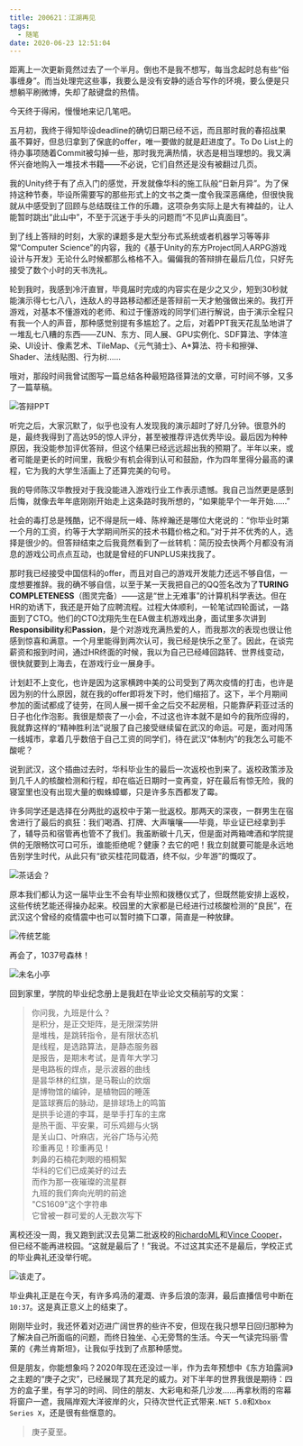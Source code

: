```yaml
---
title: 200621：江湖再见
tags:
  - 随笔
date: 2020-06-23 12:51:04
---
```


距离上一次更新竟然过去了一个半月。倒也不是我不想写，每当念起时总有些“俗事缠身”。而当处理完这些事，我要么是没有安静的适合写作的环境，要么便是只想躺平刷微博，失却了敲键盘的热情。

今天终于得闲，慢慢地来记几笔吧。

五月初，我终于得知毕设deadline的确切日期已经不远，而且那时我的春招战果虽不算好，但总归拿到了保底的offer，唯一要做的就是赶进度了。To Do List上的待办事项随着Commit被勾掉一些，那时我充满热情，状态是相当理想的。我又满怀兴奋地购入一堆技术书籍——不必说，它们自然还是没有被翻过几页。

我的Unity终于有了点入门的感觉，开发就像华科的施工队般“日新月异”。为了保持这种节奏，毕设所需要写的那些形式上的文书之类一度令我深恶痛绝，但很快我就从中感受到了回顾与总结既往工作的乐趣，这项杂务实际上是大有裨益的，让人能暂时跳出“此山中”，不至于沉迷于手头的问题而“不见庐山真面目”。

到了线上答辩的时刻，大家的课题多是大型分布式系统或者机器学习等等非常“Computer Science”的内容，我的《基于Unity的东方Project同人ARPG游戏设计与开发》无论什么时候都那么格格不入。偏偏我的答辩排在最后几位，只好先接受了数个小时的天书洗礼。

<!--more-->

轮到我时，我感到冷汗直冒，毕竟届时完成的内容实在是少之又少，短到30秒就能演示得七七八八，连敌人的寻路移动都还是答辩前一天才勉强做出来的。我打开游戏，对基本不懂游戏的老师、和过于懂游戏的同学们进行解说，由于演示全程只有我一个人的声音，那种感觉别提有多尴尬了。之后，对着PPT我天花乱坠地讲了一堆乱七八糟的东西——ZUN、东方、同人展、GPU实例化、SDF算法、字体渲染、UI设计、像素艺术、TileMap、《元气骑士》、A*算法、符卡和擦弹、Shader、法线贴图、行为树……

哦对，那段时间我曾试图写一篇总结各种最短路径算法的文章，可时间不够，又多了一篇草稿。

![答辩PPT](https://images.hakurei.red/z51u3qRUyGEcniD.jpg)

听完之后，大家沉默了，似乎也没有人发现我的演示超时了好几分钟。很意外的是，最终我得到了高达95的惊人评分，甚至被推荐评选优秀毕设。最后因为种种原因，我没能参加评优答辩，但这个结果已经远远超出我的预期了。半年以来，或者可能是更长的时间里，我极少有机会得到认可和鼓励，作为四年里得分最高的课程，它为我的大学生活画上了还算完美的句号。

我的导师陈汉华教授对于我没能进入游戏行业工作表示遗憾。我自己当然更是感到后悔，就像去年年底刚刚开始走上这条路时我所想的，“如果能早个一年开始……”

社会的毒打总是残酷，记不得是阮一峰、陈梓瀚还是哪位大佬说的：“你毕业时第一个月的工资，约等于大学期间所买的技术书籍价格之和。”对于并不优秀的人，选择是很少的。但答辩结束之后我竟然看到了一丝转机：简历投去快两个月都没有消息的游戏公司点点互动，也就是曾经的FUNPLUS来找我了。

那时我已经接受中国信科的offer，而且对自己的游戏开发能力还远不够自信，一度想要推辞。我的确不够自信，以至于某一天我把自己的QQ签名改为了**TURING COMPLETENESS**（图灵完备）——这是“世上无难事”的计算机科学表达。但在HR的劝诱下，我还是开始了应聘流程。过程大体顺利，一轮笔试四轮面试，一路面到了CTO。他们的CTO沈翔先生在EA做主机游戏出身，面试里多次讲到**Responsibility**和**Passion**，是个对游戏充满热爱的人，而我那次的表现也很让他感到惊喜和满意。一个月里能得到两次认可，我已经是快乐之至了。因此，在谈完薪资和报到时间，通过HR终面的时候，我以为自己已经峰回路转、世界线变动，很快就要到上海去，在游戏行业一展身手。

计划赶不上变化，也许是因为这家横跨中美的公司受到了两次疫情的打击，也许是因为别的什么原因，就在我的offer即将发下时，他们缩招了。这下，半个月期间参加的面试都成了徒劳，在同人展一掷千金之后交不起房租，只能靠萨莉亚过活的日子也化作泡影。我很是颓丧了一小会，不过这也许本就不是如今的我所应得的，我就靠这样的“精神胜利法”说服了自己接受继续留在武汉的命运。可是，面对闯荡一线城市，拿着几乎数倍于自己工资的同学们，待在武汉“体制内”的我怎么可能不酸呢？

说到武汉，这个插曲过去时，华科毕业生的最后一次返校也到来了。返校政策涉及到几千人的核酸检测和行程，却在临近日期时一变再变，好在最后有惊无险，我的寝室里也没有出现大量的蜘蛛蟑螂，只是许多东西都发了霉。

许多同学还是选择在分两批的返校中于第一批返校。那两天的深夜，一群男生在宿舍进行了最后的疯狂：我们喝酒、打牌、大声嚷嚷——毕竟，毕业证已经拿到手了，辅导员和宿管再也管不了我们。我虽断碳十几天，但是面对两箱啤酒和学院提供的无限畅饮可口可乐，谁能拒绝呢？健康？去它的吧！我立刻就要可能是永远地告别学生时代，从此只有“欲买桂花同载酒，终不似，少年游”的慨叹了。

![茶话会？](https://images.hakurei.red/KWIXwNuL8Q9vamc.jpg)

原本我们都认为这一届毕业生不会有毕业照和拨穗仪式了，但既然能安排上返校，这些传统艺能还得操办起来。校园里的大家都是已经进行过核酸检测的“良民”，在武汉这个曾经的疫情震中也可以暂时摘下口罩，简直是一种放肆。

![传统艺能](https://images.hakurei.red/VzX7ZjvGLxIUWRm.jpg)

再会了，1037号森林！

![未名小亭](https://images.hakurei.red/FZaD8O2Wz5seBkp.jpg)

回到家里，学院的毕业纪念册上是我赶在毕业论文交稿前写的文案：

> 你问我，九班是什么？  
> 是积分，是正交矩阵，是无限深势阱  
> 是堆栈，是跳转指令，是有限状态机  
> 是线程，是选路算法，是静态服务器  
> 是报告，是期末考试，是青年大学习  
> 是电路板的焊点，是示波器的曲线    
> 是昙华林的红旗，是马鞍山的炊烟    
> 是博物馆的编钟，是植物园的睡莲    
> 是篮球赛后的脉动，是排球场上的鸣笛    
> 是拱手论道的李耳，是举手打车的主席    
> 是热干面、平安果，可乐鸡翅与火锅  
> 是关山口、叶麻店，光谷广场与沁苑  
> 珍重再见！珍重再见！  
> 刺鼻的石楠花刺眼的梧桐絮  
> 华科的它们已成美好的过去  
> 而作为那一夜璀璨的流星群  
> 九班的我们奔向光明的前途  
> "CS1609"这个字符串    
> 它曾被一群可爱的人无数次写下  

离校还没一周，我又跑到武汉去见第二批返校的[RichardoML](https://github.com/richardoml)和[Vince Cooper](https://github.com/vincecooper)，但已经不能再进校园。“这就是最后了！”我说。不过这其实还不是最后，学校正式的毕业典礼还没举行呢。

![该走了。](https://images.hakurei.red/EaYtmJdQZ9w8TOU.jpg)

毕业典礼正是在今天，有许多鸡汤的灌溉、许多后浪的澎湃，最后直播信号中断在`10:37`。这是真正意义上的结束了。

刚刚毕业时，我还怀着对迈进广阔世界的些许不安，但现在我只想早日回归那种为了解决自己所面临的问题，而终日独坐、心无旁骛的生活。今天一气读完玛丽·雪莱的《弗兰肯斯坦》，让我似乎找到了点那种感觉。

但是朋友，你能想象吗？2020年现在还没过一半，作为去年预想中《东方珀露涧》之主题的“庚子之灾”，已经展现了其充足的威力。对下半年的世界我很是期待：四方的盒子里，有学习的时间、同住的朋友、大彩电和茶几沙发……再拿秋雨的帘幕将窗户一遮，我隔岸观大洋彼岸的火，只待次世代正式带来`.NET 5.0`和`Xbox Series X`，还是很有些惬意的。

> 庚子夏至。
